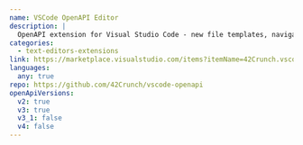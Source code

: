 ```yaml
---
name: VSCode OpenAPI Editor
description: |
  OpenAPI extension for Visual Studio Code - new file templates, navigation, intellisense, code snippets.
categories:
  - text-editors-extensions
link: https://marketplace.visualstudio.com/items?itemName=42Crunch.vscode-openapi
languages:
  any: true
repo: https://github.com/42Crunch/vscode-openapi
openApiVersions:
  v2: true
  v3: true
  v3_1: false
  v4: false
---
```

